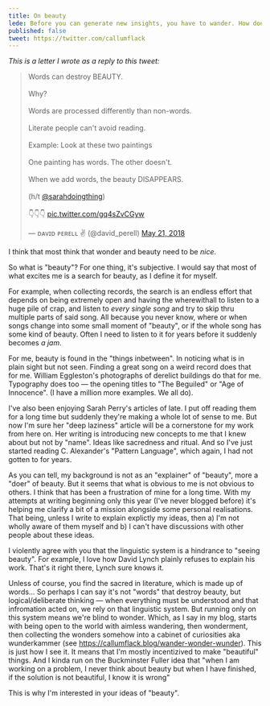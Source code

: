 ```yaml
---
title: On beauty
lede: Before you can generate new insights, you have to wander. How does one perform this wandering thing? Start by aimlessly doing nothing. In other words, practice boredom. 
published: false
tweet: https://twitter.com/callumflack
---
```


_This is a letter I wrote as a reply to this tweet:_

<blockquote class="twitter-tweet" data-lang="en"><p lang="en" dir="ltr">Words can destroy BEAUTY.<br><br>Why?<br><br>Words are processed differently than non-words.<br><br>Literate people can&#39;t avoid reading.<br><br>Example: Look at these two paintings<br><br>One painting has words. The other doesn&#39;t. <br><br>When we add words, the beauty DISAPPEARS.<br><br>(h/t <a href="https://twitter.com/sarahdoingthing?ref_src=twsrc%5Etfw">@sarahdoingthing</a>)<br><br>👇👇👇 <a href="https://t.co/gq4sZvCGyw">pic.twitter.com/gq4sZvCGyw</a></p>&mdash; ᴅᴀᴠɪᴅ ᴘᴇʀᴇʟʟ ✌ (@david_perell) <a href="https://twitter.com/david_perell/status/998380882250608645?ref_src=twsrc%5Etfw">May 21, 2018</a></blockquote>
<script async src="https://platform.twitter.com/widgets.js" charset="utf-8"></script>

I think that most think that wonder and beauty need to be _nice_.

So what is "beauty"? For one thing, it's subjective. I would say that most of what excites me is a search for beauty, as I define it for myself.

For example, when collecting records, the search is an endless effort that depends on being extremely open and having the wherewithall to listen to a huge pile of crap, and listen to _every single song_ and try to skip thru multiple parts of said song. All because you never know, where or when songs change into some small moment of "beauty", or if the whole song has some kind of beauty. Often I need to listen to it for years before it suddenly becomes _a jam_.

For me, beauty is found in the "things inbetween". In noticing what is in plain sight but not seen. Finding a great song on a weird record does that for me. William Eggleston's photographs of derelict buildings do that for me. Typography does too — the opening titles to "The Beguiled" or "Age of Innocence". (I have a million more examples. We all do).

I've also been enjoying Sarah Perry's articles of late. I put off reading them for a long time but suddenly they're making a whole lot of sense to me. But now I'm sure her "deep laziness" article will be a cornerstone for my work from here on. Her writing is introducing new concepts to me that I knew about but not by "name". Ideas like sacredness and ritual. And so I've just started reading C. Alexander's "Pattern Language", which again, I had not gotten to for years.

As you can tell, my background is not as an "explainer" of "beauty", more a "doer" of beauty. But it seems that what is obvious to me is not obvious to others. I think that has been a frustration of mine for a long time. With my attempts at writing beginning only this year (I've never blogged before) it's helping me clarify a bit of a mission alongside some personal realisations. That being, unless I write to explain explictly my ideas, then a) I'm not wholly aware of them myself and b) I can't have discussions with other people about these ideas.

I violently agree with you that the linguistic system is a hindrance to "seeing beauty". For example, I love how David Lynch plainly refuses to explain his work. That's it right there, Lynch sure knows it.

Unless of course, you find the sacred in literature, which is made up of words… So perhaps I can say it's not "words" that destroy beauty, but logical/deliberate thinking — when everything must be understood and that infromation acted on, we rely on that linguistic system. But running only on this system means we're blind to wonder. Which, as I say in my blog, starts with being open to the world with aimless wandering, then wonderment, then collecting the wonders somehow into a cabinet of curiosities aka wunderkammer (see https://callumflack.blog/wander-wonder-wunder). This is just how I see it. It means that I'm mostly incentizived to make "beautiful" things. And I kinda run on the Buckminster Fuller idea that "when I am working on a problem, I never think about beauty but when I have finished, if the solution is not beautiful, I know it is wrong"

This is why I'm interested in your ideas of "beauty".
